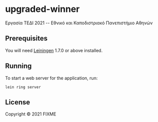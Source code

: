# upgraded-winner

Εργασία ΤΕΔΙ 2021 -- Εθνικό και Καποδιστριακό Πανεπιστήμιο Αθηνών

## Prerequisites

You will need [Leiningen][1] 1.7.0 or above installed.

[1]: https://github.com/technomancy/leiningen

## Running

To start a web server for the application, run:

    lein ring server

## License

Copyright © 2021 FIXME
